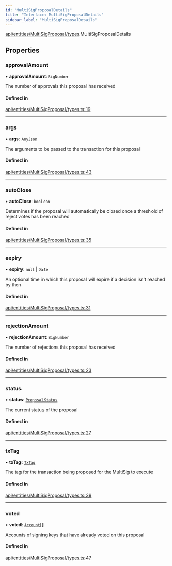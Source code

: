 ```yaml
---
id: "MultiSigProposalDetails"
title: "Interface: MultiSigProposalDetails"
sidebar_label: "MultiSigProposalDetails"
---
```


[api/entities/MultiSigProposal/types](../../../../../../modules/API/Entities/MultiSigProposal/Types/Types.md).MultiSigProposalDetails

## Properties

### approvalAmount

• **approvalAmount**: `BigNumber`

The number of approvals this proposal has received

#### Defined in

[api/entities/MultiSigProposal/types.ts:19](https://github.com/PolymeshAssociation/polymesh-sdk/blob/adcc38781/src/api/entities/MultiSigProposal/types.ts#L19)

___

### args

• **args**: [`AnyJson`](../../../../../../modules/Types/Types.md#anyjson)

The arguments to be passed to the transaction for this proposal

#### Defined in

[api/entities/MultiSigProposal/types.ts:43](https://github.com/PolymeshAssociation/polymesh-sdk/blob/adcc38781/src/api/entities/MultiSigProposal/types.ts#L43)

___

### autoClose

• **autoClose**: `boolean`

Determines if the proposal will automatically be closed once a threshold of reject votes has been reached

#### Defined in

[api/entities/MultiSigProposal/types.ts:35](https://github.com/PolymeshAssociation/polymesh-sdk/blob/adcc38781/src/api/entities/MultiSigProposal/types.ts#L35)

___

### expiry

• **expiry**: ``null`` \| `Date`

An optional time in which this proposal will expire if a decision isn't reached by then

#### Defined in

[api/entities/MultiSigProposal/types.ts:31](https://github.com/PolymeshAssociation/polymesh-sdk/blob/adcc38781/src/api/entities/MultiSigProposal/types.ts#L31)

___

### rejectionAmount

• **rejectionAmount**: `BigNumber`

The number of rejections this proposal has received

#### Defined in

[api/entities/MultiSigProposal/types.ts:23](https://github.com/PolymeshAssociation/polymesh-sdk/blob/adcc38781/src/api/entities/MultiSigProposal/types.ts#L23)

___

### status

• **status**: [`ProposalStatus`](../../../../../../enums/API/Entities/MultiSigProposal/Types/ProposalStatus/ProposalStatus.md)

The current status of the proposal

#### Defined in

[api/entities/MultiSigProposal/types.ts:27](https://github.com/PolymeshAssociation/polymesh-sdk/blob/adcc38781/src/api/entities/MultiSigProposal/types.ts#L27)

___

### txTag

• **txTag**: [`TxTag`](../../../../../../modules/Generated/Types/Types.md#txtag)

The tag for the transaction being proposed for the MultiSig to execute

#### Defined in

[api/entities/MultiSigProposal/types.ts:39](https://github.com/PolymeshAssociation/polymesh-sdk/blob/adcc38781/src/api/entities/MultiSigProposal/types.ts#L39)

___

### voted

• **voted**: [`Account`](../../../../../../classes/API/Entities/Account/Account.md)[]

Accounts of signing keys that have already voted on this proposal

#### Defined in

[api/entities/MultiSigProposal/types.ts:47](https://github.com/PolymeshAssociation/polymesh-sdk/blob/adcc38781/src/api/entities/MultiSigProposal/types.ts#L47)
